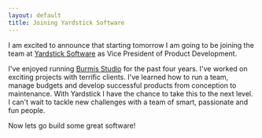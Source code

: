 ```yaml
---
layout: default
title: Joining Yardstick Software
---
```

I am excited to announce that starting tomorrow I am going to be joining the team at [Yardstick Software](http://getyardstick.com) as Vice President of Product Development.

I've enjoyed running [Burmis Studio](http://burmis.ca) for the past four years. I've worked on exciting projects with  terrific clients. I've learned how to run a team, manage budgets and develop successful products from conception to maintenance. With Yardstick I have the chance to take this to the next level. I can't wait to tackle new challenges with a team of smart, passionate and fun people.

Now lets go build some great software!